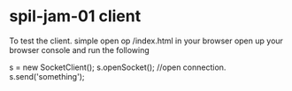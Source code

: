 spil-jam-01 client
===========

To test the client. simple open op /index.html in your browser
open up your browser console and run the following

s = new SocketClient();
s.openSocket(); //open connection.
s.send('something');